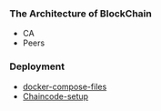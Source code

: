 ### The Architecture of BlockChain

- CA
- Peers

### Deployment

- [docker-compose-files](https://github.com/yeasy/docker-compose-files)
- [Chaincode-setup](https://github.com/hyperledger/fabric/blob/master/docs/Setup/Chaincode-setup.md)
